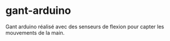 gant-arduino
============

Gant arduino réalisé avec des senseurs de flexion pour capter les mouvements de la main.
